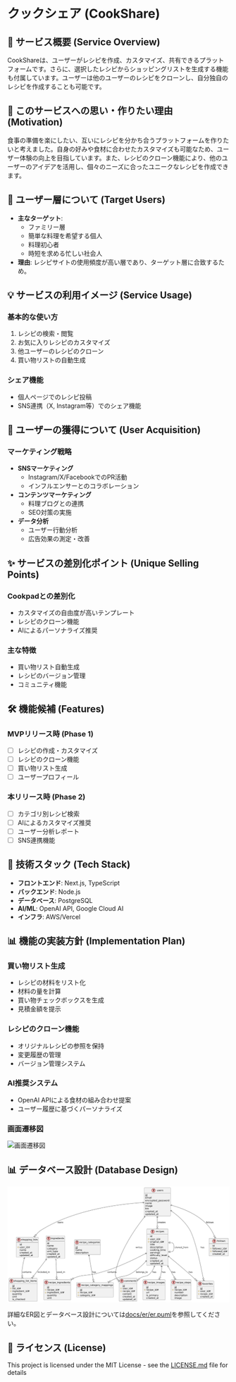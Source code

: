 # クックシェア (CookShare)

## 📖 サービス概要 (Service Overview)
CookShareは、ユーザーがレシピを作成、カスタマイズ、共有できるプラットフォームです。さらに、選択したレシピからショッピングリストを生成する機能も付属しています。ユーザーは他のユーザーのレシピをクローンし、自分独自のレシピを作成することも可能です。

## 🎯 このサービスへの思い・作りたい理由 (Motivation)
食事の準備を楽にしたい、互いにレシピを分かち合うプラットフォームを作りたいと考えました。自身の好みや食材に合わせたカスタマイズも可能なため、ユーザー体験の向上を目指しています。また、レシピのクローン機能により、他のユーザーのアイデアを活用し、個々のニーズに合ったユニークなレシピを作成できます。

## 👥 ユーザー層について (Target Users)
- **主なターゲット**:
  - ファミリー層
  - 簡単な料理を希望する個人
  - 料理初心者
  - 時短を求める忙しい社会人
- **理由**: レシピサイトの使用頻度が高い層であり、ターゲット層に合致するため。

## 💡 サービスの利用イメージ (Service Usage)
### 基本的な使い方
1. レシピの検索・閲覧
2. お気に入りレシピのカスタマイズ
3. 他ユーザーのレシピのクローン
4. 買い物リストの自動生成

### シェア機能
- 個人ページでのレシピ投稿
- SNS連携（X, Instagram等）でのシェア機能

## 🚀 ユーザーの獲得について (User Acquisition)
### マーケティング戦略
- **SNSマーケティング**
  - Instagram/X/FacebookでのPR活動
  - インフルエンサーとのコラボレーション
- **コンテンツマーケティング**
  - 料理ブログとの連携
  - SEO対策の実施
- **データ分析**
  - ユーザー行動分析
  - 広告効果の測定・改善

## ✨ サービスの差別化ポイント (Unique Selling Points)
### Cookpadとの差別化
- カスタマイズの自由度が高いテンプレート
- レシピのクローン機能
- AIによるパーソナライズ推奨

### 主な特徴
- 買い物リスト自動生成
- レシピのバージョン管理
- コミュニティ機能

## 🛠 機能候補 (Features)
### MVPリリース時 (Phase 1)
- [ ] レシピの作成・カスタマイズ
- [ ] レシピのクローン機能
- [ ] 買い物リスト生成
- [ ] ユーザープロフィール

### 本リリース時 (Phase 2)
- [ ] カテゴリ別レシピ検索
- [ ] AIによるカスタマイズ推奨
- [ ] ユーザー分析レポート
- [ ] SNS連携機能

## 🔧 技術スタック (Tech Stack)
- **フロントエンド**: Next.js, TypeScript
- **バックエンド**: Node.js
- **データベース**: PostgreSQL
- **AI/ML**: OpenAI API, Google Cloud AI
- **インフラ**: AWS/Vercel

## 📊 機能の実装方針 (Implementation Plan)
### 買い物リスト生成
- レシピの材料をリスト化
- 材料の量を計算
- 買い物チェックボックスを生成
- 見積金額を提示

### レシピのクローン機能
- オリジナルレシピの参照を保持
- 変更履歴の管理
- バージョン管理システム

### AI推奨システム
- OpenAI APIによる食材の組み合わせ提案
- ユーザー履歴に基づくパーソナライズ

### 画面遷移図
![画面遷移図](https://www.figma.com/design/UuxJYnm1XTnH7QQOYe21yz/cook-share?node-id=27-117&t=dl4Bn9eHbK8C7nME-1)

## 📊 データベース設計 (Database Design)
![ER図](docs/er/er.png)

詳細なER図とデータベース設計については[docs/er/er.puml](docs/er/er.puml)を参照してください。

## 📝 ライセンス (License)
This project is licensed under the MIT License - see the [LICENSE.md](LICENSE.md) file for details
